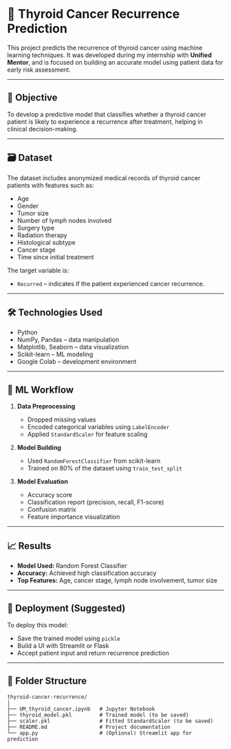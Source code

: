 
# 🧠 Thyroid Cancer Recurrence Prediction

This project predicts the recurrence of thyroid cancer using machine learning techniques. It was developed during my internship with **Unified Mentor**, and is focused on building an accurate model using patient data for early risk assessment.

---

## 📌 Objective

To develop a predictive model that classifies whether a thyroid cancer patient is likely to experience a recurrence after treatment, helping in clinical decision-making.

---

## 🗃️ Dataset

The dataset includes anonymized medical records of thyroid cancer patients with features such as:

- Age
- Gender
- Tumor size
- Number of lymph nodes involved
- Surgery type
- Radiation therapy
- Histological subtype
- Cancer stage
- Time since initial treatment

The target variable is:
- `Recurred` – indicates if the patient experienced cancer recurrence.

---

## 🛠️ Technologies Used

- Python
- NumPy, Pandas – data manipulation
- Matplotlib, Seaborn – data visualization
- Scikit-learn – ML modeling
- Google Colab – development environment

---

## 🧪 ML Workflow

1. **Data Preprocessing**
   - Dropped missing values
   - Encoded categorical variables using `LabelEncoder`
   - Applied `StandardScaler` for feature scaling

2. **Model Building**
   - Used `RandomForestClassifier` from scikit-learn
   - Trained on 80% of the dataset using `train_test_split`

3. **Model Evaluation**
   - Accuracy score
   - Classification report (precision, recall, F1-score)
   - Confusion matrix
   - Feature importance visualization

---

## 📈 Results

- **Model Used:** Random Forest Classifier
- **Accuracy:** Achieved high classification accuracy
- **Top Features:** Age, cancer stage, lymph node involvement, tumor size

---

## 🚀 Deployment (Suggested)

To deploy this model:
- Save the trained model using `pickle`
- Build a UI with Streamlit or Flask
- Accept patient input and return recurrence prediction

---

## 📂 Folder Structure

```
thyroid-cancer-recurrence/
│
├── UM_thyroid_cancer.ipynb   # Jupyter Notebook
├── thyroid_model.pkl         # Trained model (to be saved)
├── scaler.pkl                # Fitted StandardScaler (to be saved)
├── README.md                 # Project documentation
└── app.py                    # (Optional) Streamlit app for prediction


